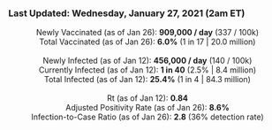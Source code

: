 ### Last Updated: Wednesday, January 27, 2021 (2am ET)
<p align="center">
Newly Vaccinated (as of Jan 26): <b>909,000 / day</b>
(337 / 100k)<br>
Total Vaccinated (as of Jan 26): <b>6.0%</b>
(1 in 17 | 20.0 million)<br>
<br>
Newly Infected (as of Jan 12): <b>456,000 / day</b> 
(140 / 100k)<br>
Currently Infected (as of Jan 12): <b>1 in 40</b>
(2.5% | 8.4 million)<br>
Total Infected (as of Jan 12): <b>25.4%</b>
(1 in 4 | 84.3 million)<br>
<br>
Rt (as of Jan 12): <b>0.84</b><br>
Adjusted Positivity Rate (as of Jan 26): <b>8.6%</b><br>
Infection-to-Case Ratio (as of Jan 26): <b>2.8</b> (36% detection rate)</p>